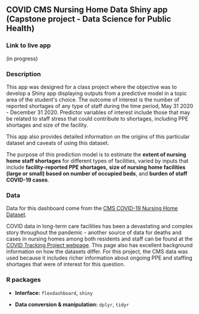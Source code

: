 ## COVID CMS Nursing Home Data Shiny app (Capstone project - Data Science for Public Health)

### Link to live app
 (in progress)

### Description

This app was designed for a class project where the objective was to develop a Shiny app displaying outputs from a predictive model in a topic area of the student's choice. The outcome of interest is the number of reported shortages of any type of staff during the time period, May 31 2020 - December 31 2020. Predictor variables of interest include those that may be related to staff stress that could contribute to shortages, including PPE shortages and size of the facility. 

This app also provides detailed information on the origins of this particular dataset and caveats of using this dataset.

The purpose of this prediction model is to estimate the **extent of nursing home staff shortages** for different types of facilities, varied by inputs that include  **facility-reported PPE shortages,** **size of nursing home facilities (large or small) based on number of occupied beds**, and **burden of staff COVID-19 cases**. 


### Data

Data for this dashboard come from the [CMS COVID-19 Nursing Home Dataset](https://data.cms.gov/stories/s/COVID-19-Nursing-Home-Data/bkwz-xpvg/).

COVID data in long-term care facilities has been a devastating and complex story throughout the pandemic - another source of data for deaths and cases in nursing homes among both residents and staff can be found at the [COVID Tracking Project webpage](https://covidtracking.com/nursing-homes-long-term-care-facilities). This page also has excellent background information on how the datasets differ. For this project, the CMS data was used because it includes richer information about ongoing PPE and staffing shortages that were of interest for this question.  

### R packages 


+ **Interface:**  `flexdashboard`, `shiny`

+ **Data conversion & manipulation:** `dplyr`, `tidyr`








